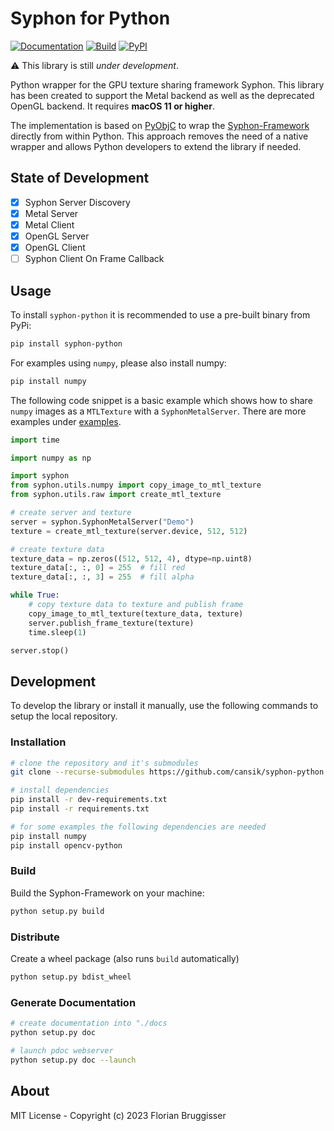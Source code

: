 # Syphon for Python

[![Documentation](https://img.shields.io/badge/read-documentation-blue)](https://cansik.github.io/syphon-python/)
[![Build](https://github.com/cansik/syphon-python/actions/workflows/build.yml/badge.svg)](https://github.com/cansik/syphon-python/actions/workflows/build.yml)
[![PyPI](https://img.shields.io/pypi/v/syphon-python)](https://pypi.org/project/syphon-python/)

⚠️ This library is still *under development*.

Python wrapper for the GPU texture sharing framework Syphon. This library has been created to support the Metal backend
as well as the deprecated OpenGL backend. It requires **macOS 11 or higher**.

The implementation is based on [PyObjC](https://github.com/ronaldoussoren/pyobjc) to wrap
the [Syphon-Framework](https://github.com/Syphon/Syphon-Framework) directly from within Python. This approach removes
the need of a native wrapper and allows Python developers to extend the library if needed.

## State of Development

- [x] Syphon Server Discovery
- [x] Metal Server
- [x] Metal Client
- [x] OpenGL Server
- [x] OpenGL Client
- [ ] Syphon Client On Frame Callback

## Usage
To install `syphon-python` it is recommended to use a pre-built binary from PyPi:

```bash
pip install syphon-python
```

For examples using `numpy`, please also install numpy:

```bash
pip install numpy
```

The following code snippet is a basic example which shows how to share `numpy` images as a `MTLTexture` with a `SyphonMetalServer`. There are more examples under [examples](/examples).

```python
import time

import numpy as np

import syphon
from syphon.utils.numpy import copy_image_to_mtl_texture
from syphon.utils.raw import create_mtl_texture

# create server and texture
server = syphon.SyphonMetalServer("Demo")
texture = create_mtl_texture(server.device, 512, 512)

# create texture data
texture_data = np.zeros((512, 512, 4), dtype=np.uint8)
texture_data[:, :, 0] = 255  # fill red
texture_data[:, :, 3] = 255  # fill alpha

while True:
    # copy texture data to texture and publish frame
    copy_image_to_mtl_texture(texture_data, texture)
    server.publish_frame_texture(texture)
    time.sleep(1)

server.stop()
```

## Development
To develop the library or install it manually, use the following commands to setup the local repository.

### Installation

```bash
# clone the repository and it's submodules
git clone --recurse-submodules https://github.com/cansik/syphon-python.git

# install dependencies
pip install -r dev-requirements.txt
pip install -r requirements.txt

# for some examples the following dependencies are needed
pip install numpy
pip install opencv-python
```

### Build

Build the Syphon-Framework on your machine:

```bash
python setup.py build
```

### Distribute

Create a wheel package (also runs `build` automatically)

```bash
python setup.py bdist_wheel
```

### Generate Documentation

```bash
# create documentation into "./docs
python setup.py doc

# launch pdoc webserver
python setup.py doc --launch
```

## About

MIT License - Copyright (c) 2023 Florian Bruggisser